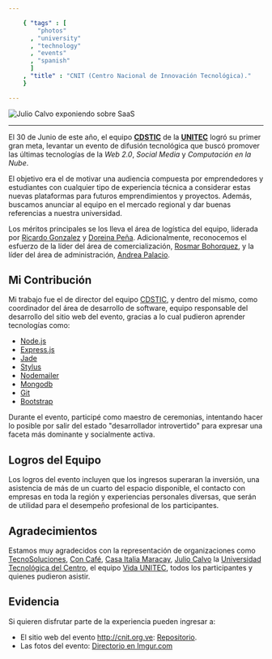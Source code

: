 ```yaml
--- 

    { "tags" : [
        "photos"
      , "university"
      , "technology"
      , "events"
      , "spanish"
      ]
    , "title" : "CNIT (Centro Nacional de Innovación Tecnológica)."
    }

--- 
```


![Julio Calvo exponiendo sobre SaaS](/images/posts/2012-06-30-CNIT-SaaS.jpg)

--- 

[CDS_tic]:         https://twitter.com/CDS_tic  "Centro de Desarrollo de Software y Tecnologías de Información y Comunicación"
[UNITECVE]:        https://twitter.com/UNITECVE "Universidad Tecnológica del Centro"
[carabinazo]:      https://twitter.com/carabinazo "Ricardo Gonzalez"
[dorex89]:         https://twitter.com/dorex89 "Doreina Peña"
[rosmybella]:      https://twitter.com/rosmybella "Rosmar Bohorquez"
[pachipalacio]:    https://twitter.com/pachipalacio "Andrea Palacio"
[tecnosoluciones]: https://twitter.com/tecnosoluciones "Tecno Soluciones de Venezuela"
[con-cafe]:        https://twitter.com/con-cafe "Con-Café"
[casaitaliamcy]:   https://twitter.com/casaitaliamcy "Casa Italia Maracay"
[VidaUNITEC]:      https://twitter.com/VidaUNITEC "VidaUNITEC"
[kxetto]:          https://twitter.com/kxetto "Julio Calvo"

El 30 de Junio de este año, el equipo **[CDSTIC][CDS_tic]**
de la **[UNITEC][UNITECVE]** logró su primer gran meta,
levantar un evento de difusión tecnológica que buscó promover
las últimas tecnologías de la _Web 2.0_, _Social Media_
y _Computación en la Nube_.

El objetivo era el de motivar una audiencia compuesta por
emprendedores y estudiantes con cualquier tipo de experiencia
técnica a considerar estas nuevas plataformas para futuros
emprendimientos y proyectos. Además, buscamos anunciar
al equipo en el mercado regional y dar buenas referencias
a nuestra universidad.

Los méritos principales se los lleva el área de logística
del equipo, liderada por [Ricardo Gonzalez][carabinazo]
y [Doreina Peña][dorex89]. Adicionalmente, reconocemos
el esfuerzo de la líder del área de comercialización,
[Rosmar Bohorquez][rosmybella], y la líder del área
de administración, [Andrea Palacio][pachipalacio].

## Mi Contribución

Mi trabajo fue el de director del equipo [CDSTIC][CDS_tic],
y dentro del mismo, como coordinador del área de desarrollo
de software, equipo responsable del desarrollo del sitio
web del evento, gracias a lo cual pudieron aprender tecnologías
como:

-   [Node.js](http://nodejs.org/)
-   [Express.js](http://expressjs.com/)
-   [Jade](https://github.com/visionmedia/jade)
-   [Stylus](http://learnboost.github.com/stylus/)
-   [Nodemailer](https://github.com/andris9/Nodemailer)
-   [Mongodb](http://mongodb.org/)
-   [Git](http://help.github.com/)
-   [Bootstrap](http://twitter.github.com/bootstrap/)

Durante el evento, participé como maestro de ceremonias,
intentando hacer lo posible por salir del estado "desarrollador
introvertido" para expresar una faceta más dominante y
socialmente activa.

## Logros del Equipo

Los logros del evento incluyen que los ingresos superaran la
inversión, una asistencia de más de un cuarto del espacio
disponible, el contacto con empresas en toda la región y
experiencias personales diversas, que serán de utilidad
para el desempeño profesional de los participantes.

## Agradecimientos

Estamos muy agradecidos con la representación de organizaciones
como [TecnoSoluciones][tecnosoluciones], [Con Café][con-cafe],
[Casa Italia Maracay][casaitaliamcy], [Julio Calvo][kxetto]
la [Universidad Tecnológica del Centro][UNITECVE],
el equipo [Vida UNITEC][VidaUNITEC], todos los participantes
y quienes pudieron asistir.

## Evidencia

Si quieren disfrutar parte de la experiencia pueden ingresar a:

-   El sitio web del evento <http://cnit.org.ve>: [Repositorio](https://github.com/sadasant/CNIT.org.ve).
-   Las fotos del evento: [Directorio en Imgur.com](http://imgur.com/a/uo5dm)

